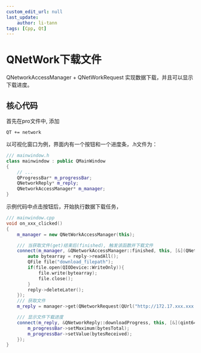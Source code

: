 ```yaml
---
custom_edit_url: null
last_update:
    author: li-tann
tags: [Cpp, Qt]
---
```


# QNetWork下载文件

QNetworkAccessManager + QNetWorkRequest 实现数据下载，并且可以显示下载进度。

## 核心代码

首先在pro文件中, 添加

```qmake
QT += network
```

以可视化窗口为例，界面内有一个按钮和一个进度条，.h文件为：

```cpp
/// mainwindow.h
class mainwindow : public QMainWindow
{
    // ...
    QProgressBar* m_progressBar;
    QNetworkReply* m_reply;
    QNetworkAccessManager* m_manager;
}

```

示例代码中点击按钮后，开始执行数据下载任务，

```cpp
/// mainwindow.cpp
void on_xxx_clicked()
{
    m_manager = new QNetWorkAccessManager(this);

    /// 当获取文件(get)结束后(finished), 触发该函数并下载文件
    connect(m_manager, &QNetworkAccessManager::finished, this, [&](QNetWorkReply *reply){
        auto bytearray = reply->readAll();
        QFile file("download_filepath");
        if(file.open(QIODevice::WriteOnly)){
            file.write(bytearray);
            file.close();
        }
        reply->deleteLater();
    });
    /// 获取文件
    m_reply = manager->get(QNetworkRequest(QUrl("http://172.17.xxx.xxx:8080/index.xml")));

    /// 显示文件下载进度
    connect(m_reply, &QNetworkReply::downloadProgress, this, [&](qint64 bytesReceived, qint64 bytesTotal){
        m_progressBar->setMaximum(bytesTotal);
        m_progressBar->setValue(bytesReceived);
    });
}
```

